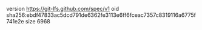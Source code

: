 version https://git-lfs.github.com/spec/v1
oid sha256:ebdf47833ac5dcd791de6362fe3113e6ff6fceac7357c8319116a6775f741e2e
size 6968
